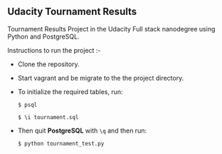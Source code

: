 ## Udacity Tournament Results
Tournament Results Project in the Udacity Full stack nanodegree using Python and PostgreSQL.

Instructions to run the project :-

* Clone the repository.

* Start vagrant and be migrate to the the project directory.

* To initialize the required tables, run: 

  ```
  $ psql
  ```
  ```
  $ \i tournament.sql
  ```

* Then quit **PostgreSQL** with `\q` and then run:

  ```
  $ python tournament_test.py
  ```
